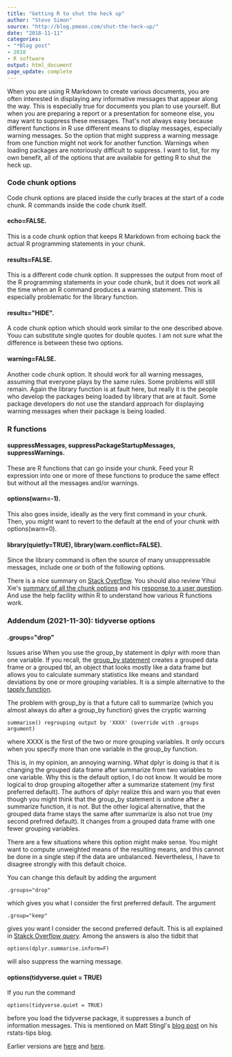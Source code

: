 ```yaml
---
title: "Getting R to shut the heck up"
author: "Steve Simon"
source: "http://blog.pmean.com/shut-the-heck-up/"
date: "2018-11-11"
categories:
- "*Blog post"
- 2018
- R software
output: html_document
page_update: complete
---
```


When you are using R Markdown to create various documents, you are often interested in displaying any informative messages that appear along the way. This is especially true for documents you plan to use yourself. But when you are preparing a report or a presentation for someone else, you may want to suppress these messages. That's not always easy because different functions in R use different means to display messages, especially warning messages. So the option that might suppress a warning message from one function might not work for another function. Warnings when loading packages are notoriously difficult to suppress. I want to list, for my own benefit, all of the options that are available for getting R to shut the heck up.

<!---More--->

### Code chunk options

Code chunk options are placed inside the curly braces at the start of a code chunk. R commands inside the code chunk itself.

#### echo=FALSE. 

This is a code chunk option that keeps R Markdown from echoing back the actual R programming statements in your chunk.

#### results=FALSE.

This is a different code chunk option. It suppresses the output from most of the R programming statements in your code chunk, but it does not work all the time when an R command produces a warning statement. This is especially problematic for the library function.

#### results="HIDE".

A code chunk option which should work similar to the one described above. Youu can substitute single quotes for double quotes. I am not sure what the difference is between these two options.

#### warning=FALSE.

Another code chunk option. It should work for all warning messages, assuming that everyone plays by the same rules. Some problems will still remain. Again the library function is at fault here, but really it is the people who develop the packages being loaded by library that are at fault. Some package developers do not use the standard approach for displaying warning messages when their package is being loaded.

### R functions

#### suppressMessages, suppressPackageStartupMessages, suppressWarnings.

These are R functions that can go inside your chunk. Feed your R expression into one or more of these functions to produce the same effect but without all the messages and/or warnings.

#### options(warn=-1).

This also goes inside, ideally as the very first command in your chunk. Then, you might want to revert to the default at the end of your chunk with options(warn=0).

#### library(quietly=TRUE), library(warn.conflict=FALSE).

Since the library command is often the source of many unsuppressable messages, include one or both of the following options.

There is a nice summary on [Stack Overflow][stac1]. You should also review Yihui Xie's [summary of all the chunk options][yihu1] and his [response to a user question][yihu2]. And use the help facility within R to understand how various R functions work.

### Addendum (2021-11-30): tidyverse options

#### .groups="drop"

Issues arise When you use the group_by statement in dplyr with more than one variable. If you recall, the [group_by statement][tidy1] creates a grouped data frame or a grouped tbl, an object that looks mostly like a data frame but allows you to calculate summary statistics like means and standard deviations by one or more grouping variables. It is a simple alternative to the [tapply function][erik1].

The problem with group_by is that a future call to summarize (which you almost always do after a group_by function) gives the cryptic warning

```
summarise() regrouping output by 'XXXX' (override with .groups argument)
```

where XXXX is the first of the two or more grouping variables. It only occurs when you specify more than one variable in the group_by function.

This is, in my opinion, an annoying warning. What dplyr is doing is that it is changing the grouped data frame after summarize from two variables to one variable. Why this is the default option, I do not know. It would be more logical to drop grouping altogether after a summarize statement (my first preferred default). The authors of dplyr realize this and warn you that even though you might think that the group_by statement is undone after a summarize function, it is not. But the other logical alternative, that the grouped data frame stays the same after summarize is also not true (my second prefrred default). It changes from a grouped data frame with one fewer grouping variables.

There are a few situations where this option might make sense. You might want to compute unweighted means of the resulting means, and this cannot be done in a single step if the data are unbalanced. Nevertheless, I have to disagree strongly with this default choice.

You can change this default by adding the argument

```
.groups="drop"
```

which gives you what I consider the first preferred default. The argument

```
.group="keep"
```

gives you want I consider the second preferred default. This is all explained in [Stakck Overflow query][stac2]. Among the answers is also the tidbit that

```
options(dplyr.summarise.inform=F)
```

will also suppress the warning message.

#### options(tidyverse.quiet = TRUE)

If you run the command

```
options(tidyverse.quiet = TRUE)
```

before you load the tidyverse package, it suppresses a bunch of information messages. This is mentioned on Matt Stingl's [blog post][stin1] on his rstats-tips blog.

[erik1]: https://www.r-bloggers.com/2009/09/r-function-of-the-day-tapply-2/
[stac1]: https://stackoverflow.com/questions/13090838/r-markdown-avoiding-package-loading-messages
[stac2]: https://stackoverflow.com/questions/62140483/how-to-interpret-dplyr-message-summarise-regrouping-output-by-x-override/62140681
[stin1]: https://rstats-tips.net/2020/07/31/get-rid-of-info-of-dplyr-when-grouping-summarise-regrouping-output-by-species-override-with-groups-argument/
[tidy1]: https://dplyr.tidyverse.org/articles/grouping.html
[yihu1]: https://yihui.name/knitr/options/
[yihu2]: https://github.com/rstudio/blogdown/issues/90

Earlier versions are [here][sim1] and [here][sim2].
 
[sim1]: http://blog.pmean.com/shut-the-heck-up/
[sim2]: http://new.pmean.com/shut-the-heck-up/
